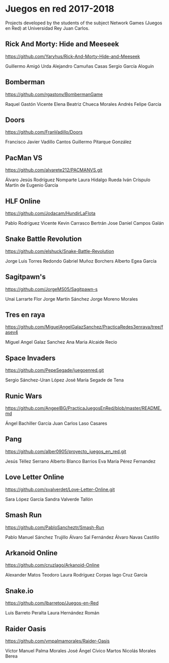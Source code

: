 # Juegos en red 2017-2018

Projects developed by the students of the subject Network Games (Juegos en Red) at Universidad Rey Juan Carlos. 

## Rick And Morty: Hide and Meeseek	

https://github.com/Yaryhus/Rick-And-Morty-Hide-and-Meeseek	

Guillermo Amigó Urda
Alejandro Camuñas Casas
Sergio García Aloguín

## Bomberman

https://github.com/rgastonv/BombermanGame	

Raquel Gastón Vicente
Elena Beatriz Chueca Morales
Andrés Felipe García

## Doors	

https://github.com/FranVadillo/Doors	

Francisco Javier Vadillo Cantos
Guillermo Pitarque González

## PacMan VS	

https://github.com/alvarete212/PACMANVS.git	

Álvaro Jesús Rodríguez Nomparte
Laura Hidalgo Rueda
Iván Críspulo Martín de Eugenio García

## HLF Online	

https://github.com/Jodacam/HundirLaFlota	

Pablo Rodríguez Vicente
Kevin Carrasco Bertrán
Jose Daniel	Campos Galán

## Snake Battle Revolution	

https://github.com/elshuck/Snake-Battle-Revolution	

Jorge Luis Torres Redondo
Gabriel	Muñoz Borchers
Alberto	Egea García

## Sagitpawn's	

https://github.com/JorgeMS05/Sagitpawn-s	

Unai Larrarte Flor
Jorge Martín Sánchez
Jorge Moreno Morales

## Tres en raya	

https://github.com/MiguelAngelGalazSanchez/PracticaRedes3enraya/tree/fasev4	

Miguel Angel Galaz Sanchez
Ana Maria Alcaide Recio

## Space Invaders	

https://github.com/PepeSegade/juegoenred.git

Sergio Sánchez-Uran López
José María Segade de Tena

## Runic Wars	

https://github.com/AngeelBG/PracticaJuegosEnRed/blob/master/README.md	

Ángel Bachiller García
Juan Carlos	Laso Casares

## Pang	

https://github.com/alber0905/proyecto_juegos_en_red.git	

Jesús Téllez Serrano
Alberto	Blanco Barrios
Eva María Pérez Fernandez

## Love Letter Online	

https://github.com/svalverdet/Love-Letter-Online.git	

Sara López García
Sandra Valverde Tallón

## Smash Run	

https://github.com/PabloSancheztr/Smash-Run	

Pablo Manuel Sánchez Trujillo
Álvaro Sal Fernández
Álvaro Navas Castillo

## Arkanoid Online	

https://github.com/cruzIago/Arkanoid-Online	

Alexander Matos Teodoro
Laura Rodríguez Corpas
Iago Cruz García

## Snake.io	

https://github.com/lbarretop/Juegos-en-Red	

Luis Barreto Peralta
Laura Hernández Román

## Raider Oasis	

https://github.com/vmpalmamorales/Raider-Oasis	

Víctor Manuel Palma Morales
José Ángel Cívico Martos
Nicolás	Morales Berea
